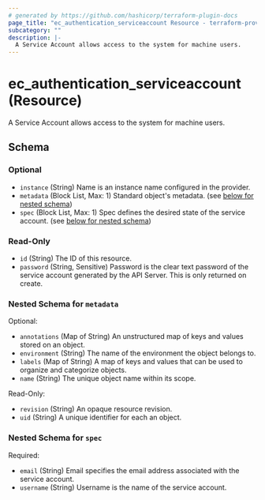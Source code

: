 ```yaml
---
# generated by https://github.com/hashicorp/terraform-plugin-docs
page_title: "ec_authentication_serviceaccount Resource - terraform-provider-ec"
subcategory: ""
description: |-
  A Service Account allows access to the system for machine users.
---
```


# ec_authentication_serviceaccount (Resource)

A Service Account allows access to the system for machine users.



<!-- schema generated by tfplugindocs -->
## Schema

### Optional

- `instance` (String) Name is an instance name configured in the provider.
- `metadata` (Block List, Max: 1) Standard object's metadata. (see [below for nested schema](#nestedblock--metadata))
- `spec` (Block List, Max: 1) Spec defines the desired state of the service account. (see [below for nested schema](#nestedblock--spec))

### Read-Only

- `id` (String) The ID of this resource.
- `password` (String, Sensitive) Password is the clear text password of the service account generated by the API Server. This is only returned on create.

<a id="nestedblock--metadata"></a>
### Nested Schema for `metadata`

Optional:

- `annotations` (Map of String) An unstructured map of keys and values stored on an object.
- `environment` (String) The name of the environment the object belongs to.
- `labels` (Map of String) A map of keys and values that can be used to organize and categorize objects.
- `name` (String) The unique object name within its scope.

Read-Only:

- `revision` (String) An opaque resource revision.
- `uid` (String) A unique identifier for each an object.


<a id="nestedblock--spec"></a>
### Nested Schema for `spec`

Required:

- `email` (String) Email specifies the email address associated with the service account.
- `username` (String) Username is the name of the service account.
